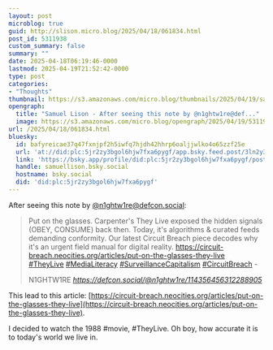 ```yaml
---
layout: post
microblog: true
guid: http://slison.micro.blog/2025/04/18/061834.html
post_id: 5311938
custom_summary: false
summary: ""
date: 2025-04-18T06:19:46-0000
lastmod: 2025-04-19T21:52:42-0000
type: post
categories:
- "Thoughts"
thumbnail: https://s3.amazonaws.com/micro.blog/thumbnails/2025/04/19/samuellison.com/aa59d9a4b03f2c4bc6a258781456db46.png
opengraph:
  title: "Samuel Lison - After seeing this note by @n1ghtw1re@def..."
  image: https://s3.amazonaws.com/micro.blog/opengraph/2025/04/19/5311938.png
url: /2025/04/18/061834.html
bluesky:
  id: bafyreicae37q47fxnjpf2h5iwfq7hjdh42hhrp6oaljjwlko4o65zzf25e
  url: 'at://did:plc:5jr2zy3bgol6hjw7fxa6pygf/app.bsky.feed.post/3ln2y35qlss2q'
  link: 'https://bsky.app/profile/did:plc:5jr2zy3bgol6hjw7fxa6pygf/post/3ln2y35qlss2q'
  handle: samuellison.bsky.social
  hostname: bsky.social
  did: 'did:plc:5jr2zy3bgol6hjw7fxa6pygf'
---
```


After seeing this note by [@n1ghtw1re@defcon.social](https://defcon.social/@n1ghtw1re):
<blockquote class="quoteback" data-author="N1GHTW1RE" data-avatar="https://micro.blog/n1ghtw1re@defcon.social/avatar.jpg" cite="https://defcon.social/@n1ghtw1re/114356456312288905"><p>Put on the glasses. Carpenter's They Live exposed the hidden signals (OBEY, CONSUME) back then. Today, it's algorithms & curated feeds demanding conformity. Our latest Circuit Breach piece decodes why it's an urgent field manual for digital reality. <a href="https://circuit-breach.neocities.org/articles/put-on-the-glasses-they-live"><span class="invisible">https://</span><span class="ellipsis">circuit-breach.neocities.org/a</span><span class="invisible">rticles/put-on-the-glasses-they-live</span></a><br><a href="https://defcon.social/tags/TheyLive" class="mention hashtag">#<span>TheyLive</span></a> <a href="https://defcon.social/tags/MediaLiteracy" class="mention hashtag">#<span>MediaLiteracy</span></a> <a href="https://defcon.social/tags/SurveillanceCapitalism" class="mention hashtag">#<span>SurveillanceCapitalism</span></a> <a href="https://defcon.social/tags/CircuitBreach" class="mention hashtag">#<span>CircuitBreach</span></a> -</p><footer>N1GHTW1RE <cite><a href="https://defcon.social/@n1ghtw1re/114356456312288905" class="u-in-reply-to">https://defcon.social/@n1ghtw1re/114356456312288905</a></cite></footer></blockquote><script src="https://cdn.micro.blog/quoteback.js"></script>

This lead to this article: [https://circuit-breach.neocities.org/articles/put-on-the-glasses-they-live](https://circuit-breach.neocities.org/articles/put-on-the-glasses-they-live).

I decided to watch the 1988 #movie, #TheyLive. Oh boy, how accurate it is to today's world we live in.
